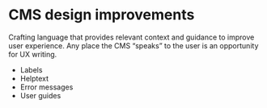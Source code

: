 # CMS design improvements

Crafting language that provides relevant context and guidance to improve user experience. Any place the CMS “speaks” to the user is an opportunity for UX writing.

* Labels
* Helptext
* Error messages
* User guides

